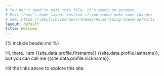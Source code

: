 ```yaml
---
# You don't need to edit this file, it's empty on purpose.
# Edit theme's home layout instead if you wanna make some changes
# See: https://jekyllrb.com/docs/themes/#overriding-theme-defaults
layout: default
title: Welcome
---
```


{% include header.md %}

Hi, there. I am {{site.data.profile.firstname}} {{site.data.profile.lastname}}, but you can call me {{site.data.profile.nickname}}.

Hit the links above to explore this site.
